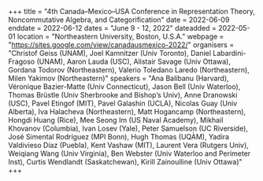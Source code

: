 +++
title = "4th Canada–Mexico–USA Conference in Representation Theory, Noncommutative Algebra, and Categorification"
date = 2022-06-09
enddate = 2022-06-12
dates = "June 9 - 12, 2022"
dateadded = 2022-05-01
location = "Northeastern University, Boston, U.S.A."
webpage = "https://sites.google.com/view/canadausmexico-2022/"
organisers = "Christof Geiss (UNAM), Joel Kamnitzer (Univ Toronto), Daniel Labardini-Fragoso (UNAM), Aaron Lauda (USC), Alistair Savage (Univ Ottawa), Gordana Todorov (Northeastern), Valerio Toledano Laredo (Northeastern), Milen Yakimov (Northeastern)"
speakers = "Ana Balibanu (Harvard), Véronique Bazier-Matte (Univ Connecticut), Jason Bell (Univ Waterloo), Thomas Brüstle (Univ Sherbrooke and Bishop’s Univ), Anne Dranowski (USC), Pavel Etingof (MIT), Pavel Galashin (UCLA), Nicolas Guay (Univ Alberta), Iva Halacheva (Northeastern), Matt Hogancamp (Northeastern), Hongdi Huang (Rice), Mee Seong Im (US Naval Academy), Mikhail Khovanov (Columbia), Ivan Losev (Yale), Peter Samuelson (UC Riverside), José Simental Rodríguez (MPI Bonn), Hugh Thomas (UQÀM), Yadira Valdivieso Díaz (Puebla), Kent Vashaw (MIT), Laurent Vera (Rutgers Univ), Weiqiang Wang (Univ Virginia), Ben Webster (Univ Waterloo and Perimeter Inst), Curtis Wendlandt (Saskatchewan), Kirill Zainoulline (Univ Ottawa)"
+++
